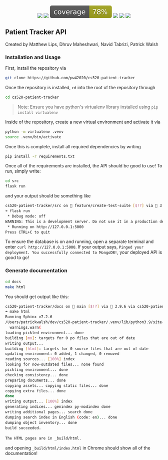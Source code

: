 <p align="center">
<img src="https://img.shields.io/badge/python-3670A0?style=for-the-badge&logo=python&logoColor=ffdd54">
<img src="https://github.com/pw42020/cs520-repo/actions/workflows/actions.yml/badge.svg">
<img src="./coverage.svg">
<img src="https://img.shields.io/badge/code%20style-black-000000.svg">
<img src="https://img.shields.io/badge/linting%20-pylint-FFD700.svg">
<img src="https://img.shields.io/badge/FLASK-005571?style=for-the-badge&logo=flask">
</p>

## Patient Tracker API
Created by Matthew Lips, Dhruv Maheshwari, Navid Tabrizi, Patrick Walsh

### Installation and Usage
First, install the repository via

```sh
git clone https://github.com/pw42020/cs520-patient-tracker
```

Once the repository is installed, `cd` into the root of the repository through

```sh
cd cs520-patient-tracker
```

> Note: Ensure you have python's virtualenv library installed using `pip install virtualenv`

Inside of the repository, create a new virtual environment and activate it via

```sh
python -m virtualenv .venv
source .venv/bin/activate
```

Once this is complete, install all required dependencies by writing

```sh
pip install -r requirements.txt
```

Once all of the requirements are installed, the API should be good to use! To run, simply write:

```sh
cd src
flask run
```

and your output should be something like

```sh
cs520-patient-tracker/src on  feature/create-test-suite [$!?] via 🐍 3.9.6 via cs520-patient-tracker 
➜ flask run
 * Debug mode: off
WARNING: This is a development server. Do not use it in a production deployment. Use a production WSGI server instead.
 * Running on http://127.0.0.1:5000
Press CTRL+C to quit
```

To ensure the database is on and running, open a separate terminal and enter `curl http://127.0.0.1:5000`. If your output says, `Pinged your deployment. You successfully connected to MongoDB!`, your deployed API is good to go!

### Generate documentation
```sh
cd docs
make html
```

You should get output like this:
```sh
cs520-patient-tracker/docs on  main [$!?] via 🐍 3.9.6 via cs520-patient-tracker 
➜ make html
Running Sphinx v7.2.6
/Users/patrickwalsh/dev/cs520-patient-tracker/.venv/lib/python3.9/site-packages/urllib3/__init__.py:34: NotOpenSSLWarning: urllib3 v2 only supports OpenSSL 1.1.1+, currently the 'ssl' module is compiled with 'LibreSSL 2.8.3'. See: https://github.com/urllib3/urllib3/issues/3020
  warnings.warn(
loading pickled environment... done
building [mo]: targets for 0 po files that are out of date
writing output... 
building [html]: targets for 0 source files that are out of date
updating environment: 0 added, 1 changed, 0 removed
reading sources... [100%] index
looking for now-outdated files... none found
pickling environment... done
checking consistency... done
preparing documents... done
copying assets... copying static files... done
copying extra files... done
done
writing output... [100%] index
generating indices... genindex py-modindex done
writing additional pages... search done
dumping search index in English (code: en)... done
dumping object inventory... done
build succeeded.

The HTML pages are in _build/html.
```

and opening `_build/html/index.html` in Chrome should show all of the documentation!
